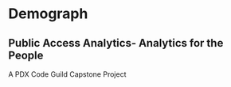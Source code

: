 # Demograph
## Public Access Analytics- Analytics for the People
A PDX Code Guild Capstone Project


